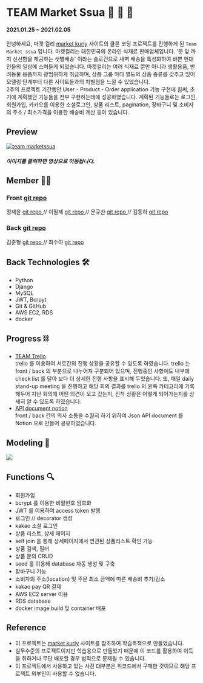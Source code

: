 # TEAM Market Ssua 💟 🛒 🚛 
#### 2021.01.25 ~ 2021.02.05
안녕하세요, 마켓 컬리 [market kurly](https://www.kurly.com/shop/main/index.php) 사이트의 클론 코딩 프로젝트를 진행하게 된 `Team Market ssua` 입니다. 마켓컬리는 대한민국의 온라인 식재료 판매업체입니다. '문 앞 까지 신선함을 제공하는 샛별배송' 이라는 슬로건으로 새벽 배송을 특성화하여 바쁜 현대인들의 일상에 스며들게 되었습니다. 마켓컬리는 여러 식재료 뿐만 아니라 생활용품, 반려동물 용품까지 광범위하게 취급하며, 상품 그룹 마다 별도의 상품 종류를 갖추고 있어 모델링 단계부터 다른 사이트들과의 차별점을 느낄 수 있었습니다.<br>
2주의 프로젝트 기간동안 User - Product - Order application 기능 구현에 힘써, 초기에 계획했던 기능들을 전부 구현하는데에 성공하였습니다. 계획된 기능들로는 로그인, 회원가입, 카카오를 이용한 소셜로그인, 상품 리스트, pagination, 장바구니 및 소비자의 주소 / 최소가격을 이용한 배송비 계산 등이 있습니다.
## Preview 
[![team marketssua](https://images.velog.io/images/sue517/post/fe661ddf-7d57-4d03-84d4-d2f679d9efa2/%E1%84%89%E1%85%B3%E1%84%8F%E1%85%B3%E1%84%85%E1%85%B5%E1%86%AB%E1%84%89%E1%85%A3%E1%86%BA%202021-02-06%20%E1%84%8B%E1%85%A9%E1%84%92%E1%85%AE%204.29.42.png)]('https://youtu.be/ifrAm2Tn6PE')
##### 이미지를 클릭하면 영상으로 이동됩니다.

## Member 🕺🏻 <br>
### Front <a href="https://github.com/wecode-bootcamp-korea/16-2nd-market-ssua-frontend"> git repo </a> <br>
정재윤 <a href="https://github.com/sbjeong222"> git repo </a> // 이필제 <a href="https://github.com/xxpiiiide"> git repo </a> // 문규찬 <a href="https://github.com/moonkyuchan"> git repo </a> // 김동하 <a href="https://github.com/finalslug"> git repo</a> <br>
### Back <a href="https://github.com/wecode-bootcamp-korea/16-2nd-market-ssua-backend"> git repo </a> <br>
김준형 <a href="https://github.com/ddalkigum"> git repo </a> // 최수아 <a href="https://github.com/sue517"> git repo</a> <br>
## Back Technologies 🛠
- Python
- Django
- MySQL
- JWT, Bcrpyt
- Git & GitHub
- AWS EC2, RDS
- docker

## Progress ⛓
- <a href="https://trello.com/b/JBzF7qXW/market-ssua"> TEAM Trello </a> <br>
trello 를 이용하여 서로간의 진행 상황을 공유할 수 있도록 하였습니다. trello 는 front / back 의 부분으로 나누어져 구분되어 있으며, 진행중인 사항에도 내부에 check list 를 달아 보다 더 상세한 진행 사항을 표시해 두었습니다. 또, 매일 daily stand-up meeting 을 진행하고 해당 회의 결과를 trello 의 왼쪽 카테고리에 기록해두어 지난 회의에 어떤 의견이 오고 갔는지, 진척 상황은 어떻게 되어가는지를 상세히 알 수 있도록 하였습니다.
- <a href="https://www.notion.so/51571f832f014d94a70d2b1ca36c7c39"> API document notion </a> <br>
front / back 간의 의사 소통을 수월히 하기 위하여 Json API document 를 Notion 으로 만들어 공유하였습니다. 

## Modeling 📑
<img src="https://media.vlpt.us/images/sue517/post/3c651f75-a713-4047-8186-ea695ef55ef7/%E1%84%89%E1%85%B3%E1%84%8F%E1%85%B3%E1%84%85%E1%85%B5%E1%86%AB%E1%84%89%E1%85%A3%E1%86%BA%202021-01-27%20%E1%84%8B%E1%85%A9%E1%84%8C%E1%85%A5%E1%86%AB%202.13.48.png">

## Functions 🔍
- 회원가입
- bcrypt 를 이용한 비밀번호 암호화
- JWT 를 이용하여 access token 발행
- 로그인 // decorator 생성
- kakao 소셜 로그인
- 상품 리스트, 상세 페이지
- self join 을 통해 상세페이지에서 연관된 상품리스트 확인 가능
- 상품 검색, 필터
- 상품 문의 CRUD
- seed 를 이용헤 database 자동 생성 및 구축
- 장바구니 기능
- 소비자의 주소(location) 및 주문 최소 금액에 따른 배송비 추가/감소
- kakao pay QR 결제
- AWS EC2 server 이용
- RDS database
- docker image build 및 container 배포

## Reference 

- 이 프로젝트는 [market kurly](https://www.kurly.com/shop/main/index.php) 사이트를 참조하여 학습목적으로 만들었습니다.
- 실무수준의 프로젝트이지만 학습용으로 만들었기 때문에 이 코드를 활용하여 이득을 취하거나 무단 배포할 경우 법적으로 문제될 수 있습니다.
- 이 프로젝트에서 사용하고 있는 사진 대부분은 위코드에서 구매한 것이므로 해당 프로젝트 외부인이 사용할 수 없습니다.
